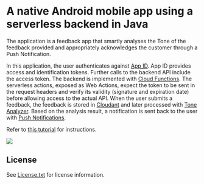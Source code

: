 # A native Android mobile app using a serverless backend in Java

The application is a feedback app that smartly analyses the Tone of the feedback provided and appropriately acknowledges the customer through a Push Notification.

In this application, the user authenticates against [App ID](https://console.bluemix.net/catalog/services/AppID). App ID provides access and identification tokens. Further calls to the backend API include the access token. The backend is implemented with [Cloud Functions](https://console.bluemix.net/openwhisk). The serverless actions, exposed as Web Actions, expect the token to be sent in the request headers and verify its validity (signature and expiration date) before allowing access to the actual API. When the user submits a feedback, the feedback is stored in [Cloudant](https://console.bluemix.net/catalog/services/cloudantNoSQLDB) and later processed with [Tone Analyzer](https://console.bluemix.net/catalog/services/tone_analyzer). Based on the analysis result, a notification is sent back to the user with [Push Notifications](https://console.bluemix.net/catalog/services/imfpush).

Refer to [this tutorial](https://console.bluemix.net/docs/tutorials/serverless-mobile-backend.html#mobile-application-with-a-serverless-backend) for instructions.

![](https://github.com/IBM-Bluemix-Docs/tutorials/blob/master/images/solution11/Architecture.png?raw=true)

## License

See [License.txt](License.txt) for license information.
